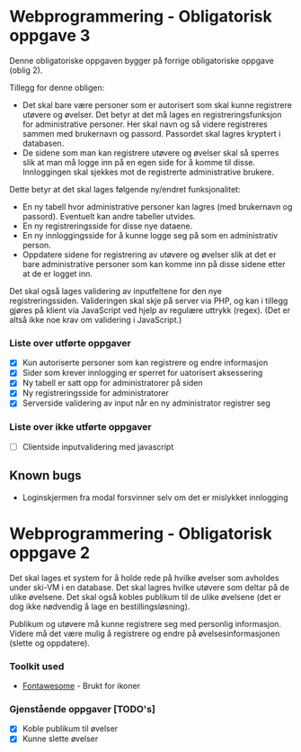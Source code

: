 # Webprogrammering - Obligatorisk oppgave 3

Denne obligatoriske oppgaven bygger på forrige obligatoriske oppgave (oblig 2).

Tillegg for denne obligen:

- Det skal bare være personer som er autorisert som skal kunne registrere utøvere og øvelser. Det betyr at det må lages en registreringsfunksjon for administrative personer. Her skal navn og så videre registreres sammen med brukernavn og passord. Passordet skal lagres kryptert i databasen.
- De sidene som man kan registrere utøvere og øvelser skal så sperres slik at man må logge inn på en egen side for å komme til disse. Innloggingen skal sjekkes mot de registrerte administrative brukere.

Dette betyr at det skal lages følgende ny/endret funksjonalitet:

- En ny tabell hvor administrative personer kan lagres (med brukernavn og passord). Eventuelt kan andre tabeller utvides.
- En ny registreringsside for disse nye dataene.
- En ny innloggingsside for å kunne logge seg på som en administrativ person.
- Oppdatere sidene for registrering av utøvere og øvelser slik at det er bare administrative personer som kan komme inn på disse sidene etter at de er logget inn.

Det skal også lages validering av inputfeltene for den nye registreringssiden. Valideringen skal skje på server via PHP, og kan i tillegg gjøres på klient via JavaScript ved hjelp av regulære uttrykk (regex). (Det er altså ikke noe krav om validering i JavaScript.)

### Liste over utførte oppgaver

- [x] Kun autoriserte personer som kan registrere og endre informasjon
- [x] Sider som krever innlogging er sperret for uatorisert aksessering
- [x] Ny tabell er satt opp for administratorer på siden
- [x] Ny registreringsside for administratorer
- [x] Serverside validering av input når en ny administrator registrer seg

### Liste over ikke utførte oppgaver

- [ ] Clientside inputvalidering med javascript

## Known bugs

- Loginskjermen fra modal forsvinner selv om det er mislykket innlogging

# Webprogrammering - Obligatorisk oppgave 2

Det skal lages et system for å holde rede på hvilke øvelser som avholdes under ski-VM i en database. Det skal lagres hvilke utøvere som deltar på de ulike øvelsene. Det skal også kobles publikum til de ulike øvelsene (det er dog ikke nødvendig å lage en bestillingsløsning).

Publikum og utøvere må kunne registrere seg med personlig informasjon. Videre må det være mulig å registrere og endre på øvelsesinformasjonen (slette og oppdatere).

### Toolkit used

- [Fontawesome](https://fontawesome.com/) - Brukt for ikoner

### Gjenstående oppgaver [TODO's]

- [x] Koble publikum til øvelser
- [x] Kunne slette øvelser
